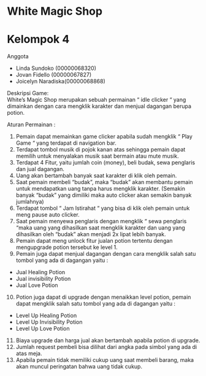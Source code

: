 # White Magic Shop

# Kelompok 4
Anggota <br />
- Linda Sundoko (00000068320) <br />
- Jovan Fidello (00000067827) <br />
- Joicelyn Naradiska(00000068868) <br />

Deskripsi Game: <br />
White’s Magic Shop merupakan sebuah permainan “ idle clicker “ yang dimainkan dengan cara mengklik karakter dan menjual dagangan berupa potion. <br />

Aturan Permainan : <br />
1. Pemain dapat memainkan game clicker apabila sudah mengklik “ Play Game “ yang terdapat di navigation bar.<br />
2. Terdapat tombol musik di pojok kanan atas sehingga pemain dapat memilih untuk menyalakan musik saat bermain atau mute musik.<br />
3. Terdapat 4 Fitur, yaitu jumlah coin (money), beli budak, sewa penglaris dan jual dagangan.<br />
4. Uang akan bertambah banyak saat karakter di klik oleh pemain.
5. Saat pemain membeli “budak”, maka “budak” akan membantu pemain untuk mendapatkan uang tanpa harus mengklik karakter. (Semakin banyak “budak” yang dimiliki maka auto clicker akan semakin banyak jumlahnya)<br />
6. Terdapat tombol “ Jam Istirahat “ yang bisa di klik oleh pemain untuk meng pause auto clicker.<br />
7. Saat pemain menyewa penglaris dengan mengklik “ sewa penglaris “maka uang yang dihasilkan saat mengklik karakter dan uang yang dihasilkan oleh “budak” akan menjadi 2x lipat lebih banyak.<br />
8. Pemain dapat meng unlock fitur jualan potion tertentu dengan mengupgrade potion tersebut ke level 1.<br />
9. Pemain juga dapat menjual dagangan dengan cara mengklik salah satu tombol yang ada di dagangan yaitu :<br />
- Jual Healing Potion<br />
- Jual invisibility Potion<br />
- Jual Love Potion<br />
10. Potion juga dapat di upgrade dengan menaikkan level potion, pemain dapat mengklik salah satu tombol yang ada di dagangan yaitu :<br />
- Level Up Healing Potion<br />
- Level Up Invisibility Potion<br />
- Level Up Love Potion<br />
11. Biaya upgrade dan harga jual akan bertambah apabila potion di upgrade.<br />
12. Jumlah request pembeli bisa dilihat dari angka pada simbol yang ada di atas meja.<br />
13. Apabila pemain tidak memiliki cukup uang saat membeli barang, maka akan muncul peringatan bahwa uang tidak cukup.<br />
